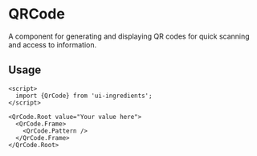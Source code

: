 # QRCode

A component for generating and displaying QR codes for quick scanning and access to information.

## Usage

```svelte
<script>
  import {QrCode} from 'ui-ingredients';
</script>

<QrCode.Root value="Your value here">
  <QrCode.Frame>
    <QrCode.Pattern />
  </QrCode.Frame>
</QrCode.Root>
```

